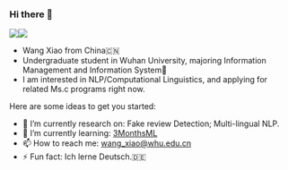 ### Hi there 👋

![](https://img.shields.io/badge/Blog-loss4Wang.github.io-orange)![](https://img.shields.io/badge/Email-wang__xiao%40whu.edu.cn-green)

* Wang Xiao from China🇨🇳 
* Undergraduate student in Wuhan University, majoring Information Management and Information System🏫 
* I am interested in NLP/Computational Linguistics, and applying for related Ms.c programs right now.


Here are some ideas to get you started:

- 🔭 I’m currently research on: Fake review Detection; Multi-lingual NLP.
- 🌱 I’m currently learning: [3MonthsML](https://www.bilibili.com/video/BV1yg411K72z?spm_id_from=333.1007.top_right_bar_window_history.content.click)
- 📫 How to reach me: wang_xiao@whu.edu.cn
- ⚡ Fun fact: Ich lerne Deutsch.🇩🇪

